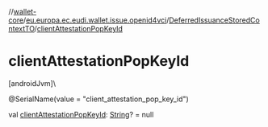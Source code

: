 //[wallet-core](../../../index.md)/[eu.europa.ec.eudi.wallet.issue.openid4vci](../index.md)/[DeferredIssuanceStoredContextTO](index.md)/[clientAttestationPopKeyId](client-attestation-pop-key-id.md)

# clientAttestationPopKeyId

[androidJvm]\

@SerialName(value = &quot;client_attestation_pop_key_id&quot;)

val [clientAttestationPopKeyId](client-attestation-pop-key-id.md): [String](https://kotlinlang.org/api/latest/jvm/stdlib/kotlin-stdlib/kotlin/-string/index.html)? = null
